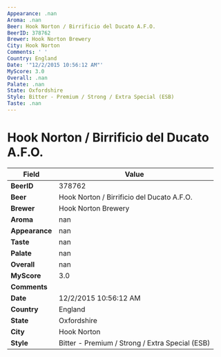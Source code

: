 ```yaml
---
Appearance: .nan
Aroma: .nan
Beer: Hook Norton / Birrificio del Ducato A.F.O.
BeerID: 378762
Brewer: Hook Norton Brewery
City: Hook Norton
Comments: ' '
Country: England
Date: '"12/2/2015 10:56:12 AM"'
MyScore: 3.0
Overall: .nan
Palate: .nan
State: Oxfordshire
Style: Bitter - Premium / Strong / Extra Special (ESB)
Taste: .nan
---
```


# Hook Norton / Birrificio del Ducato A.F.O.

| Field         | Value |
|---------------|-------|
| **BeerID** | 378762 |
| **Beer** | Hook Norton / Birrificio del Ducato A.F.O. |
| **Brewer** | Hook Norton Brewery |
| **Aroma** | nan |
| **Appearance** | nan |
| **Taste** | nan |
| **Palate** | nan |
| **Overall** | nan |
| **MyScore** | 3.0 |
| **Comments** |   |
| **Date** | 12/2/2015 10:56:12 AM |
| **Country** | England |
| **State** | Oxfordshire |
| **City** | Hook Norton |
| **Style** | Bitter - Premium / Strong / Extra Special (ESB) |
